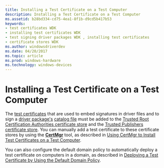 ```yaml
---
title: Installing a Test Certificate on a Test Computer
description: Installing a Test Certificate on a Test Computer
ms.assetid: b28bd334-cd75-4ea1-8f1b-d9cd5b417b53
keywords:
- test certificates WDK
- installing test certificates WDK
- test signing driver packages WDK , installing test certificates
- certificate stores WDK
ms.author: windowsdriverdev
ms.date: 04/20/2017
ms.topic: article
ms.prod: windows-hardware
ms.technology: windows-devices
---
```


# Installing a Test Certificate on a Test Computer


The [test certificates](test-certificates.md) that are used to embed signatures in driver files and to sign a [driver package's](driver-packages.md) [catalog file](catalog-files.md) must be added to the [Trusted Root Certification Authorities certificate store](trusted-root-certification-authorities-certificate-store.md) and the [Trusted Publishers certificate store](trusted-publishers-certificate-store.md). You can manually add a test certificate to these certificate stores by using the [**CertMgr**](https://msdn.microsoft.com/library/windows/hardware/ff543411) tool, as described in [Using CertMgr to Install Test Certificates on a Test Computer](using-certmgr-to-install-test-certificates-on-a-test-computer.md).

You can also configure the default domain policy to automatically deploy a test certificate on computers in a domain, as described in [Deploying a Test Certificate by Using the Default Domain Policy](deploying-a-test-certificate-by-using-the-default-domain-policy.md).

 

 






